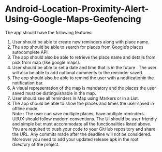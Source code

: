 # Android-Location-Proximity-Alert-Using-Google-Maps-Geofencing
The app should have the following features:    
1. User should be able to create new reminders along with place name.   
2. The app should be able to search for places from ​Google’s places autocomplete API.   
3. The app should also be able to retrieve the place name and details from ​pick from map (like google maps).    
4. User should be able to ​set a date and time​ that is in the future . The user will also be able to add optional comments to the reminder saved.   
5. The app should also be able to remind the user with a ​notification​ in the notification bar.   
6. A visual representation of the map is mandatory and the places the user saved must be distinguishable in the map.    
7. User should see all reminders in Map using Markers or in a List.  
8. The app should be able to show the places and times the user saved in ​offline​ mode.      
Note​ ​:​ The user can save multiple places, have multiple reminders. UI/UX should follow modern conventions. The UI should be user friendly and simple but must accommodate all the functionalities listed above.    
You are required to push your code to your GitHub repository and share the URL. Any commits made after the deadline will not be considered. Moreover you need to add your updated release apk in the root directory of the project.
